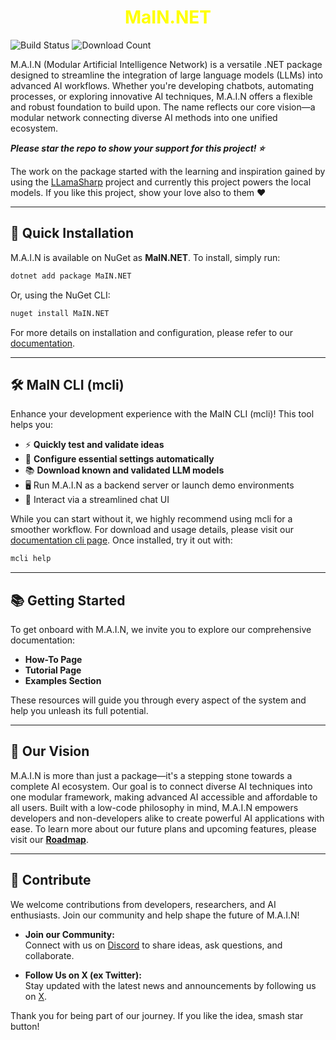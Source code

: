 <h1 align="center" style="color: yellow">MaIN.NET</h1>

![Build Status](https://github.com/wisedev-code/MaIN.NET/actions/workflows/publish.yml/badge.svg) ![Download Count](https://img.shields.io/nuget/dt/MaIN.NET?label=Nuget%3A&style=plastic)

M.A.I.N (Modular Artificial Intelligence Network) is a versatile .NET package designed to streamline the integration of large language models (LLMs) into advanced AI workflows. Whether you're developing chatbots, automating processes, or exploring innovative AI techniques, M.A.I.N offers a flexible and robust foundation to build upon. The name reflects our core vision—a modular network connecting diverse AI methods into one unified ecosystem.

***Please star the repo to show your support for this project! ⭐️***

The work on the package started with the learning and inspiration gained by using the [LLamaSharp](https://github.com/SciSharp/LLamaSharp) project and currently this project powers the local models. If you like this project, show your love also to them ❤️

---

## 🚀 Quick Installation

M.A.I.N is available on NuGet as **MaIN.NET**. To install, simply run:

```sh
dotnet add package MaIN.NET
```

Or, using the NuGet CLI:

```sh
nuget install MaIN.NET
```

For more details on installation and configuration, please refer to our [documentation](https://maindoc.link/#/doc/overview).

---

## 🛠 MaIN CLI (mcli)

Enhance your development experience with the MaIN CLI (mcli)! This tool helps you:
- ⚡ **Quickly test and validate ideas**
- 🔧 **Configure essential settings automatically**
- 📚 **Download known and validated LLM models**
- 🖥 Run M.A.I.N as a backend server or launch demo environments
- 💬 Interact via a streamlined chat UI

While you can start without it, we highly recommend using mcli for a smoother workflow. For download and usage details, please visit our [documentation cli page](https://maindoc.link/#/doc/cli). Once installed, try it out with:

```sh
mcli help
```

---

## 📚 Getting Started

To get onboard with M.A.I.N, we invite you to explore our comprehensive documentation:
- **How-To Page**
- **Tutorial Page**
- **Examples Section**

These resources will guide you through every aspect of the system and help you unleash its full potential.

---

## 🌟 Our Vision

M.A.I.N is more than just a package—it's a stepping stone towards a complete AI ecosystem. Our goal is to connect diverse AI techniques into one modular framework, making advanced AI accessible and affordable to all users. Built with a low-code philosophy in mind, M.A.I.N empowers developers and non-developers alike to create powerful AI applications with ease. To learn more about our future plans and upcoming features, please visit our **[Roadmap](./Docs/roadmap.md)**.

---

## 🤝 Contribute

We welcome contributions from developers, researchers, and AI enthusiasts. Join our community and help shape the future of M.A.I.N!

- **Join our Community:**  
  Connect with us on [Discord](https://discord.gg/73feG7zPqW) to share ideas, ask questions, and collaborate.

- **Follow Us on X (ex Twitter):**  
  Stay updated with the latest news and announcements by following us on [X](https://x.com/wiseDev_coder).

Thank you for being part of our journey. If you like the idea, smash star button!
